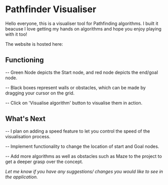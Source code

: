 # Pathfinder Visualiser

Hello everyone, this is a visualiser tool for Pathfinding algorithms. I built it beacuse I love getting my hands on algorithms and hope you enjoy playing with it too!

The website is hosted here: 

<h2>Functioning</h2>

-- Green Node depicts the Start node, and red node depicts the end/goal node.

-- Black boxes represent walls or obstacles, which can be made by dragging your cursor on the grid. 

-- Click on 'Visualise algorithm' button to visualise them in action. 

<h2>What's Next </h2>

-- I plan on adding a speed feature to let you control the speed of the visualisation process.

-- Implement functionality to change the location of start and Goal nodes.

-- Add more algorithms as well as obstacles such as Maze to the project to get a deeper grasp over the concept.


<i> Let me know if you have any suggestions/ changes you would like to see in the application.



